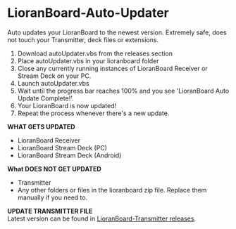 # LioranBoard-Auto-Updater
Auto updates your LioranBoard to the newest version. Extremely safe, does not touch your Transmitter, deck files or extensions. 

1. Download autoUpdater.vbs from the releases section
2. Place autoUpdater.vbs in your lioranboard folder
3. Close any currently running instances of LioranBoard Receiver or Stream Deck on your PC.
4. Launch autoUpdater.vbs
5. Wait until the progress bar reaches 100% and you see 'LioranBoard Auto Update Complete!'. 
6. Your LioranBoard is now updated! 
7. Repeat the process whenever there's a new update.

**WHAT GETS UPDATED** 
- LioranBoard Receiver 
- LioranBoard Stream Deck (PC)
- LioranBoard Stream Deck (Android) 

**What DOES NOT GET UPDATED**
- Transmitter
- Any other folders or files in the lioranboard zip file. Replace them manually if you need to. 

**UPDATE TRANSMITTER FILE**\
Latest version can be found in [LioranBoard-Transmitter releases](https://github.com/christinna9031/LioranBoard-Transmitter/releases). 

